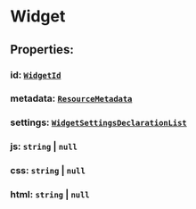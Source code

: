# **Widget**

## **Properties**:

### id: [`WidgetId`](./WidgetId)

### metadata: [`ResourceMetadata`](./ResourceMetadata)

### settings: [`WidgetSettingsDeclarationList`](./WidgetSettingsDeclarationList)

### js: `string` | `null`

### css: `string` | `null`

### html: `string` | `null`
